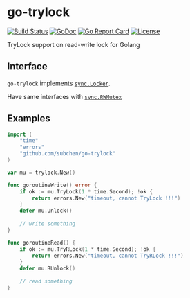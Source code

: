 # go-trylock

[![Build Status](https://travis-ci.org/subchen/go-trylock.svg?branch=master)](https://travis-ci.org/subchen/go-trylock)
[![GoDoc](https://godoc.org/github.com/subchen/go-trylock?status.svg)](https://godoc.org/github.com/subchen/go-trylock)
[![Go Report Card](https://goreportcard.com/badge/github.com/subchen/go-trylock)](https://goreportcard.com/report/github.com/subchen/go-trylock)
[![License](http://img.shields.io/badge/License-Apache_2-red.svg?style=flat)](http://www.apache.org/licenses/LICENSE-2.0)

TryLock support on read-write lock for Golang

## Interface

`go-trylock` implements [`sync.Locker`](https://golang.org/src/sync/mutex.go?s=881:924#L21).

Have same interfaces with [`sync.RWMutex`](https://golang.org/src/sync/rwmutex.go?s=987:1319#L18)

## Examples

```go
import (
    "time"
    "errors"
    "github.com/subchen/go-trylock"
)

var mu = trylock.New()

func goroutineWrite() error {
    if ok := mu.TryLock(1 * time.Second); !ok {
    	return errors.New("timeout, cannot TryLock !!!")
    }
    defer mu.Unlock()
    
    // write something
}

func goroutineRead() {
    if ok := mu.TryRLock(1 * time.Second); !ok {
    	return errors.New("timeout, cannot TryRLock !!!")
    }
    defer mu.RUnlock()
    
    // read something
}
```